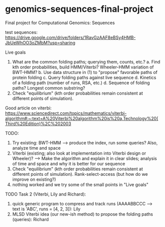 # genomics-sequences-final-project
Final project for Computational Genomics: Sequences

test sequences: https://drive.google.com/drive/folders/1RavGzAAF8eBSy4HMB-JbUeWhOO3oZMbM?usp=sharing 

Live goals
1. What are the common folding paths; querying them, counts, etc.?
    a. Find kth order probabilities, build HMM/Viterbi? Wheeler-HMM variation of BWT-HMM?
    b. Use data structure in (1) to "propose" favorable paths of protein folding
    c. Query folding paths against live sequence
    d. Kinetics of a folding path (number of runs, RSA, etc.)
    d. Sequence of folding paths? Longest common substring?
2. Check "equilibrium" (kth order probabilities remain consistent at different points of simulation).

Good article on viterbi: https://www.sciencedirect.com/topics/mathematics/viterbi-algorithm#:~:text=A%20Viterbi%20algorithm%20is%20a,Technology%20(Third%20Edition)%2C%202003


TODO:
1. Try existing: BWT-HMM --> produce the index, run some queries? Also, analyze time and space
2. Viterbi (existing; also look at implementation into Viterbi design or Wheeler)? --> Make the algorithm and explain it in clear slides; analysis of time and space and why it is better for our sequence
3. Check "equilibrium" (kth order probabilities remain consistent at different points of simulation). Rank-select-access (but how do we improve on existing?)
4. nothing worked and we try some of the small points in "Live goals"


TODO Task 2 (Viterbi, Lily and Richard):
1. quick generic program to compress and track runs (AAAABBCCC --> text is 'ABC', runs = [4, 2, 3]): Lily
2. MLSD Viterbi idea (our new-ish method) to propose the folding paths (queries): Richard
